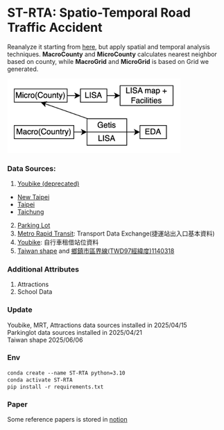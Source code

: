 # ST-RTA: Spatio-Temporal Road Traffic Accident
Reanalyze it starting from [here](https://github.com/kennywang112/TrafficTDApython), but apply spatial and temporal analysis techniques.
**MacroCounty** and **MicroCounty** calculates nearest neighbor based on county, while **MacroGrid** and **MicroGrid** is based on Grid we generated.

<img src="Framework.png" alt="Framework" width="400">

### Data Sources:
1. [Youbike (deprecated)](https://data.gov.tw/suggests/136458)
- [New Taipei](https://data.gov.tw/dataset/146969)
- [Taipei](https://data.gov.tw/dataset/137993)
- [Taichung](https://data.gov.tw/dataset/136781)
2. [Parking Lot](https://data.gov.tw/suggests/136651?utm_source=chatgpt.com)
3. [Metro Rapid Transit](https://tdx.transportdata.tw/api-service/swagger/basic/945f57da-f29d-4dfd-94ec-c35d9f62be7d#/): Transport Data Exchange(捷運站出入口基本資料)
4. [Youbike](https://tdx.transportdata.tw/api-service/swagger/basic/945f57da-f29d-4dfd-94ec-c35d9f62be7d#/): 自行車租借站位資料
5. [Taiwan shape](https://data.gov.tw/dataset/7442) and [鄉鎮市區界線(TWD97經緯度)1140318](https://whgis-nlsc.moi.gov.tw/Opendata/Files.aspx)

### Additional Attributes
1. Attractions
2. School Data

### Update
Youbike, MRT, Attractions data sources installed in 2025/04/15<br/>
Parkinglot data sources installed in 2025/04/21<br/>
Taiwan shape 2025/06/06

### Env
```shell
conda create --name ST-RTA python=3.10
conda activate ST-RTA
pip install -r requirements.txt
```

### Paper
Some reference papers is stored in [notion](https://www.notion.so/Spatio-temporal-Analysis-Paper-1f275012ce1a800086e2cf4a2b1b3075?source=copy_link)